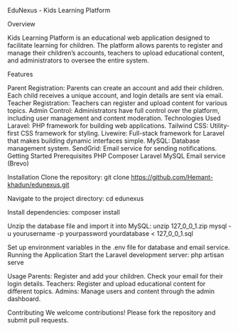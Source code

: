 EduNexus - Kids Learning Platform

Overview

Kids Learning Platform is an educational web application designed to facilitate learning for children. The platform allows parents to register and manage their children’s accounts, teachers to upload educational content, and administrators to oversee the entire system.

Features

Parent Registration: Parents can create an account and add their children. Each child receives a unique account, and login details are sent via email.
Teacher Registration: Teachers can register and upload content for various topics.
Admin Control: Administrators have full control over the platform, including user management and content moderation.
Technologies Used
Laravel: PHP framework for building web applications.
Tailwind CSS: Utility-first CSS framework for styling.
Livewire: Full-stack framework for Laravel that makes building dynamic interfaces simple.
MySQL: Database management system.
SendGrid: Email service for sending notifications.
Getting Started
Prerequisites
PHP
Composer
Laravel
MySQL
Email service (Brevo)

Installation
Clone the repository:
git clone https://github.com/Hemant-khadun/edunexus.git

Navigate to the project directory:
cd edunexus

Install dependencies:
composer install

Unzip the database file and import it into MySQL:
unzip 127_0_0_1.zip
mysql -u yourusername -p yourpassword yourdatabase < 127_0_0_1.sql

Set up environment variables in the .env file for database and email service.
Running the Application
Start the Laravel development server:
php artisan serve

Usage
Parents: Register and add your children. Check your email for their login details.
Teachers: Register and upload educational content for different topics.
Admins: Manage users and content through the admin dashboard.

Contributing
We welcome contributions! Please fork the repository and submit pull requests.
